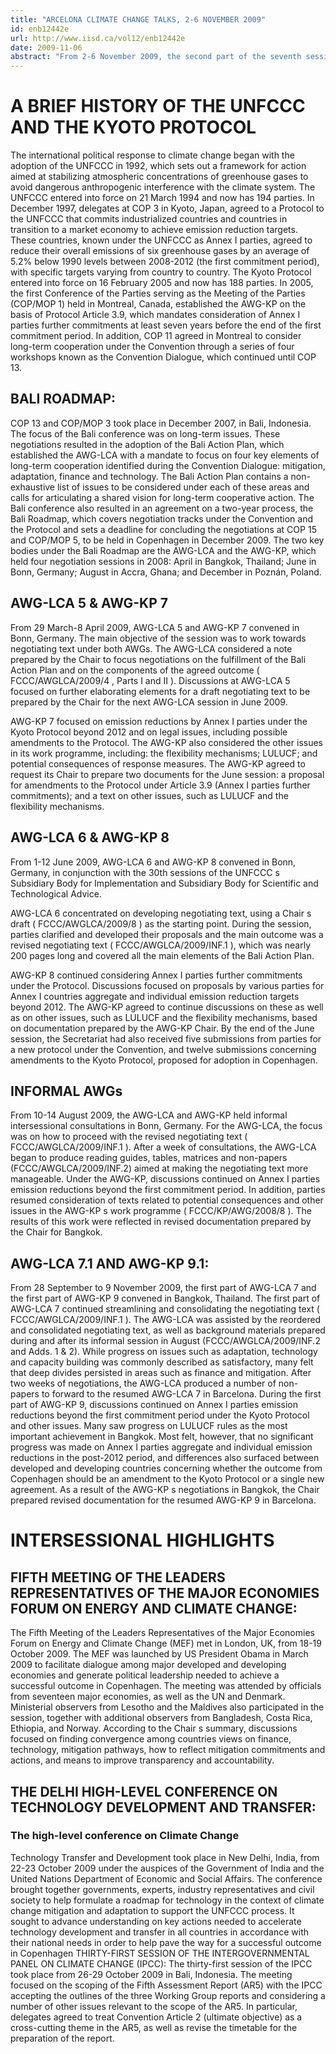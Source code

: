```yaml
---
title: "ARCELONA CLIMATE CHANGE TALKS, 2-6 NOVEMBER 2009"
id: enb12442e
url: http://www.iisd.ca/vol12/enb12442e
date: 2009-11-06
abstract: "From 2-6 November 2009, the second part of the seventh session of the Ad Hoc Working Group on Long-term Cooperative Action under the United Nations Framework Convention on Climate Change (AWG-LCA 7) and the second part of the ninth session of the Ad Hoc Working Group on Further Commitments for Annex I Parties under the Kyoto Protocol (AWG-KP 9) are taking place in Barcelona, Spain. These sessions form part of ongoing negotiations under the United Nations Framework Convention on Climate Change (UNFCCC) and the Kyoto Protocol to enhance international climate change cooperation. The Barcelona Talks will be the last round of negotiations before the fifteenth session of the Conference of the Parties (COP 15) to be held in Copenhagen, Denmark, in December 2009. The second part of AWG-LCA 7 is expected to continue focusing on the key elements of the Bali Action Plan through six contact groups on: adaptation, capacity building, finance, mitigation, shared vision, and technology. The main documents for the session include the revised negotiating text resulting from AWG-LCA 6 ( FCCC/AWGLCA/2009/INF.1 ), and the various non-papers developed during and after the first part of AWG-LCA 7 in Bangkok, Thailand. The second part of AWG-KP 9 is expected to continue with the working arrangements adopted during the first part of AWG-KP 9 in Bangkok, and work through four contact groups focusing on: Annex I parties emission reductions in the post-2012 period; other issues, including the flexibility mechanisms and land use, land-use change and forestry (LULUCF); potential consequences; and legal matters. The AWG-KP s work will be based on documentation revised by the Chair on the basis of work by the first part of AWG-KP 9 in Bangkok."
---
```


# A BRIEF HISTORY OF THE UNFCCC AND THE KYOTO PROTOCOL

The international political response to climate change began with the adoption of the UNFCCC in 1992, which sets out a framework for action aimed at stabilizing atmospheric concentrations of greenhouse gases to avoid dangerous anthropogenic interference with the climate system. The UNFCCC entered into force on 21 March 1994 and now has 194 parties. In December 1997, delegates at COP 3 in Kyoto, Japan, agreed to a Protocol to the UNFCCC that commits industrialized countries and countries in transition to a market economy to achieve emission reduction targets. These countries, known under the UNFCCC as Annex I parties, agreed to reduce their overall emissions of six greenhouse gases by an average of 5.2% below 1990 levels between 2008-2012 (the first commitment period), with specific targets varying from country to country. The Kyoto Protocol entered into force on 16 February 2005 and now has 188 parties. In 2005, the first Conference of the Parties serving as the Meeting of the Parties (COP/MOP 1) held in Montreal, Canada, established the AWG-KP on the basis of Protocol Article 3.9, which mandates consideration of Annex I parties further commitments at least seven years before the end of the first commitment period. In addition, COP 11 agreed in Montreal to consider long-term cooperation under the Convention through a series of four workshops known as the Convention Dialogue, which continued until COP 13.

## BALI ROADMAP:

COP 13 and COP/MOP 3 took place in December 2007, in Bali, Indonesia. The focus of the Bali conference was on long-term issues. These negotiations resulted in the adoption of the Bali Action Plan, which established the AWG-LCA with a mandate to focus on four key elements of long-term cooperation identified during the Convention Dialogue: mitigation, adaptation, finance and technology. The Bali Action Plan contains a non-exhaustive list of issues to be considered under each of these areas and calls for articulating a shared vision for long-term cooperative action. The Bali conference also resulted in an agreement on a two-year process, the Bali Roadmap, which covers negotiation tracks under the Convention and the Protocol and sets a deadline for concluding the negotiations at COP 15 and COP/MOP 5, to be held in Copenhagen in December 2009. The two key bodies under the Bali Roadmap are the AWG-LCA and the AWG-KP, which held four negotiation sessions in 2008: April in Bangkok, Thailand; June in Bonn, Germany; August in Accra, Ghana; and December in Poznán, Poland.

##     AWG-LCA 5 & AWG-KP 7

From 29 March-8 April 2009, AWG-LCA 5 and AWG-KP 7 convened in Bonn, Germany. The main objective of the session was to work towards negotiating text under both AWGs. The AWG-LCA considered a note prepared by the Chair to focus negotiations on the fulfillment of the Bali Action Plan and on the components of the agreed outcome ( FCCC/AWGLCA/2009/4 , Parts I and II ). Discussions at AWG-LCA 5 focused on further elaborating elements for a draft negotiating text to be prepared by the Chair for the next AWG-LCA session in June 2009.

AWG-KP 7 focused on emission reductions by Annex I parties under the Kyoto Protocol beyond 2012 and on legal issues, including possible amendments to the Protocol. The AWG-KP also considered the other issues in its work programme, including: the flexibility mechanisms; LULUCF; and potential consequences of response measures. The AWG-KP agreed to request its Chair to prepare two documents for the June session: a proposal for amendments to the Protocol under Article 3.9 (Annex I parties further commitments); and a text on other issues, such as LULUCF and the flexibility mechanisms.

##     AWG-LCA 6 & AWG-KP 8

From 1-12 June 2009, AWG-LCA 6 and AWG-KP 8 convened in Bonn, Germany, in conjunction with the 30th sessions of the UNFCCC s Subsidiary Body for Implementation and Subsidiary Body for Scientific and Technological Advice.

AWG-LCA 6 concentrated on developing negotiating text, using a Chair s draft ( FCCC/AWGLCA/2009/8 ) as the starting point. During the session, parties clarified and developed their proposals and the main outcome was a revised negotiating text ( FCCC/AWGLCA/2009/INF.1 ), which was nearly 200 pages long and covered all the main elements of the Bali Action Plan.

AWG-KP 8 continued considering Annex I parties further commitments under the Protocol. Discussions focused on proposals by various parties for Annex I countries aggregate and individual emission reduction targets beyond 2012. The AWG-KP agreed to continue discussions on these as well as on other issues, such as LULUCF and the flexibility mechanisms, based on documentation prepared by the AWG-KP Chair. By the end of the June session, the Secretariat had also received five submissions from parties for a new protocol under the Convention, and twelve submissions concerning amendments to the Kyoto Protocol, proposed for adoption in Copenhagen.

##     INFORMAL AWGs

From 10-14 August 2009, the AWG-LCA and AWG-KP held informal intersessional consultations in Bonn, Germany. For the AWG-LCA, the focus was on how to proceed with the revised negotiating text ( FCCC/AWGLCA/2009/INF.1 ). After a week of consultations, the AWG-LCA began to produce reading guides, tables, matrices and non-papers (FCCC/AWGLCA/2009/INF.2) aimed at making the negotiating text more manageable. Under the AWG-KP, discussions continued on Annex I parties emission reductions beyond the first commitment period. In addition, parties resumed consideration of texts related to potential consequences and other issues in the AWG-KP s work programme ( FCCC/KP/AWG/2008/8 ). The results of this work were reflected in revised documentation prepared by the Chair for Bangkok.

## AWG-LCA 7.1 AND AWG-KP 9.1:

From 28 September to 9 November 2009, the first part of AWG-LCA 7 and the first part of AWG-KP 9 convened in Bangkok, Thailand. The first part of AWG-LCA 7 continued streamlining and consolidating the negotiating text ( FCCC/AWGLCA/2009/INF.1 ). The AWG-LCA was assisted by the reordered and consolidated negotiating text, as well as background materials prepared during and after its informal session in August (FCCC/AWGLCA/2009/INF.2 and Adds. 1 & 2). While progress on issues such as adaptation, technology and capacity building was commonly described as satisfactory, many felt that deep divides persisted in areas such as finance and mitigation. After two weeks of negotiations, the AWG-LCA produced a number of non-papers to forward to the resumed AWG-LCA 7 in Barcelona. During the first part of AWG-KP 9, discussions continued on Annex I parties emission reductions beyond the first commitment period under the Kyoto Protocol and other issues. Many saw progress on LULUCF rules as the most important achievement in Bangkok. Most felt, however, that no significant progress was made on Annex I parties aggregate and individual emission reductions in the post-2012 period, and differences also surfaced between developed and developing countries concerning whether the outcome from Copenhagen should be an amendment to the Kyoto Protocol or a single new agreement. As a result of the AWG-KP s negotiations in Bangkok, the Chair prepared revised documentation for the resumed AWG-KP 9 in Barcelona.

# INTERSESSIONAL HIGHLIGHTS

## FIFTH MEETING OF THE LEADERS REPRESENTATIVES OF THE MAJOR ECONOMIES FORUM ON ENERGY AND CLIMATE CHANGE:

The Fifth Meeting of the Leaders Representatives of the Major Economies Forum on Energy and Climate Change (MEF) met in London, UK, from 18-19 October 2009. The MEF was launched by US President Obama in March 2009 to facilitate dialogue among major developed and developing economies and generate political leadership needed to achieve a successful outcome in Copenhagen. The meeting was attended by officials from seventeen major economies, as well as the UN and Denmark. Ministerial observers from Lesotho and the Maldives also participated in the session, together with additional observers from Bangladesh, Costa Rica, Ethiopia, and Norway. According to the Chair s summary, discussions focused on finding convergence among countries views on finance, technology, mitigation pathways, how to reflect mitigation commitments and actions, and means to improve transparency and accountability.

## THE DELHI HIGH-LEVEL CONFERENCE ON TECHNOLOGY DEVELOPMENT AND TRANSFER:

### The high-level conference on Climate Change

Technology Transfer and Development took place in New Delhi, India, from 22-23 October 2009 under the auspices of the Government of India and the United Nations Department of Economic and Social Affairs. The conference brought together governments, experts, industry representatives and civil society to help formulate a roadmap for technology in the context of climate change mitigation and adaptation to support the UNFCCC process. It sought to advance understanding on key actions needed to accelerate technology development and transfer in all countries in accordance with their national needs in order to help pave the way for a successful outcome in Copenhagen THIRTY-FIRST SESSION OF THE INTERGOVERNMENTAL PANEL ON CLIMATE CHANGE (IPCC): The thirty-first session of the IPCC took place from 26-29 October 2009 in Bali, Indonesia. The meeting focused on the scoping of the Fifth Assessment Report (AR5) with the IPCC accepting the outlines of the three Working Group reports and considering a number of other issues relevant to the scope of the AR5. In particular, delegates agreed to treat Convention Article 2 (ultimate objective) as a cross-cutting theme in the AR5, as well as revise the timetable for the preparation of the report.